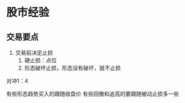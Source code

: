 # 股市经验

## 交易要点

1. 交易前决定止损
   1. 硬止损：点位
   2. 形态破坏止损，形态没有破坏，就不止损

对冲1：4

有些形态趋势买入的跟随收盘价
有些回撤和追高的要跟随被动止损多一些